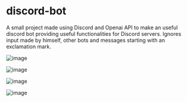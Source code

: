 # discord-bot
A small project made using Discord and Openai API to make an useful discord bot providing useful functionalities for Discord servers.
Ignores input made by himself, other bots and messages starting with an exclamation mark. 



![image](https://user-images.githubusercontent.com/113991373/230211504-a79dc066-4053-43c6-95eb-c8b7b93d6cc1.png)


![image](https://user-images.githubusercontent.com/113991373/230214643-feab9fe3-0374-42aa-98c8-60cd5951ea90.png)

![image](https://user-images.githubusercontent.com/113991373/230215307-0720b4d2-822c-49a4-aebf-273c0a6f3d92.png)

![image](https://user-images.githubusercontent.com/113991373/230215462-b51138a9-0eff-4195-9988-6bd6b0e2812f.png)
